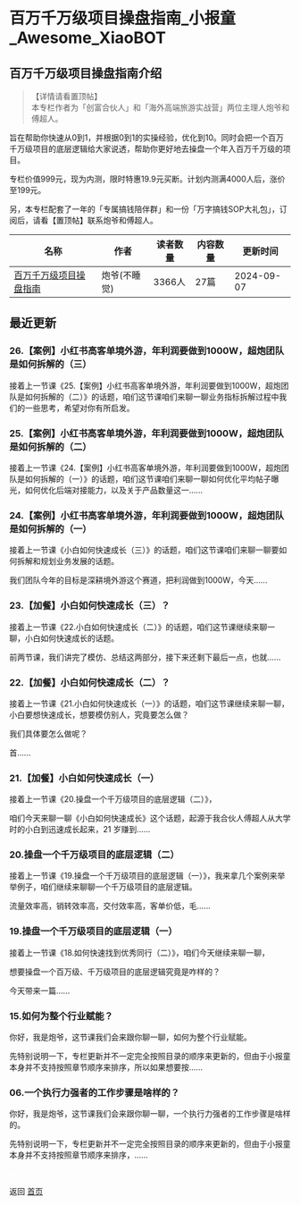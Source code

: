 # 百万千万级项目操盘指南_小报童_Awesome_XiaoBOT

## 百万千万级项目操盘指南介绍
> 【详情请看置顶帖】    
本专栏作者为「创富合伙人」和「海外高端旅游实战营」两位主理人炮爷和傅超人。    
    
旨在帮助你快速从0到1，并根据0到1的实操经验，优化到10。同时会把一个百万千万级项目的底层逻辑给大家说透，帮助你更好地去操盘一个年入百万千万级的项目。    
    
专栏价值999元，现为内测，限时特惠19.9元买断。计划内测满4000人后，涨价至199元。    
    
另，本专栏配套了一年的「专属搞钱陪伴群」和一份「万字搞钱SOP大礼包」，订阅后，请看【置顶帖】联系炮爷和傅超人。  
  


|名称|作者|读者数量|内容数量|更新时间|
|---|---|---|---|---|
|[百万千万级项目操盘指南](https://xiaobot.net/p/paoye365?refer=0b133df9-27dc-423b-8101-639049001c13)|炮爷(不睡觉)|3366人|27篇|2024-09-07|

## 最近更新
### 26.【案例】小红书高客单境外游，年利润要做到1000W，超炮团队是如何拆解的（三）

接着上一节课《25.【案例】小红书高客单境外游，年利润要做到1000W，超炮团队是如何拆解的（二）》的话题，咱们这节课咱们来聊一聊业务指标拆解过程中我们的一些思考，希望对你有所启发。

### 25.【案例】小红书高客单境外游，年利润要做到1000W，超炮团队是如何拆解的（二）

接着上一节课《24.【案例】小红书高客单境外游，年利润要做到1000W，超炮团队是如何拆解的（一）》的话题，咱们这节课咱们来聊一聊如何优化平均帖子曝光，如何优化后端对接能力，以及关于产品数量这一......

### 24.【案例】小红书高客单境外游，年利润要做到1000W，超炮团队是如何拆解的（一）

接着上一节课《小白如何快速成长（三）》的话题，咱们这节课咱们来聊一聊要如何拆解和规划业务发展的话题。

我们团队今年的目标是深耕境外游这个赛道，把利润做到1000W，今天......

### 23.【加餐】小白如何快速成长（三）？

接着上一节课《22.小白如何快速成长（二）》的话题，咱们这节课继续来聊一聊，小白如何快速成长的话题。

前两节课，我们讲完了模仿、总结这两部分，接下来还剩下最后一点，也就......

### 22.【加餐】小白如何快速成长（二）？

接着上一节课《21.小白如何快速成长（一）》的话题，咱们这节课继续来聊一聊，小白要想快速成长，想要模仿别人，究竟要怎么做？

我们具体要怎么做呢？

首......

### 21.【加餐】小白如何快速成长（一）

接着上一节课《20.操盘一个千万级项目的底层逻辑（二）》，

咱们今天来聊一聊《小白如何快速成长》这个话题，起源于我合伙人傅超人从大学时的小白到迅速成长起来，21 岁赚到......

### 20.操盘一个千万级项目的底层逻辑（二）

接着上一节课《19.操盘一个千万级项目的底层逻辑（一）》，我来拿几个案例来举举例子，咱们继续来聊聊一个千万级项目的底层逻辑。

流量效率高，销转效率高，交付效率高，客单价低，毛......

### 19.操盘一个千万级项目的底层逻辑（一）

接着上一节课《18.如何快速找到优秀同行（二）》，咱们今天继续来聊一聊，

想要操盘一个百万级、千万级项目的底层逻辑究竟是咋样的？

今天带来一篇......

### 15.如何为整个行业赋能？

你好，我是炮爷，这节课我们会来跟你聊一聊，如何为整个行业赋能。

先特别说明一下，专栏更新并不一定完全按照目录的顺序来更新的，但由于小报童本身并不支持按照章节顺序来排序，所以如果想要按......

### 06.一个执行力强者的工作步骤是啥样的？

你好，我是炮爷，这节课我们会来跟你聊一聊，一个执行力强者的工作步骤是啥样的。

先特别说明一下，专栏更新并不一定完全按照目录的顺序来更新的，但由于小报童本身并不支持按照章节顺序来排序，......


<a href="https://github.com/Reno9527/awesome-xiaobot" style="color: white; text-decoration: none;">awesome-xiaobot</a>

返回 [首页](../README.md)
